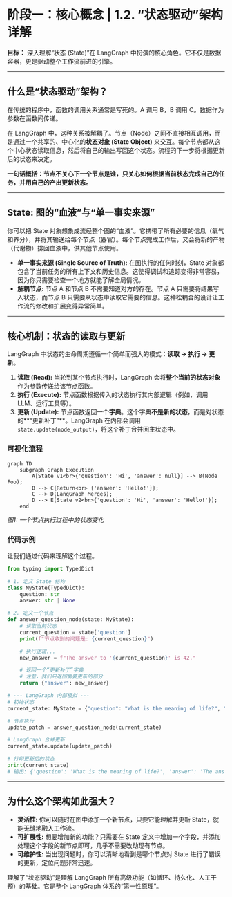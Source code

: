
# 阶段一：核心概念 | 1.2. “状态驱动”架构详解

**目标：** 深入理解“状态 (State)”在 LangGraph 中扮演的核心角色。它不仅是数据容器，更是驱动整个工作流前进的引擎。

---

## 什么是“状态驱动”架构？

在传统的程序中，函数的调用关系通常是写死的。A 调用 B，B 调用 C。数据作为参数在函数间传递。

在 LangGraph 中，这种关系被解耦了。节点（Node）之间不直接相互调用，而是通过一个共享的、中心化的**状态对象 (State Object)** 来交互。每个节点都从这个中心状态读取信息，然后将自己的输出写回这个状态。流程的下一步将根据更新后的状态来决定。

**一句话概括：节点不关心下一个节点是谁，只关心如何根据当前状态完成自己的任务，并用自己的产出更新状态。**

--- 

## State: 图的“血液”与“单一事实来源”

你可以把 State 对象想象成流经整个图的“血液”。它携带了所有必要的信息（氧气和养分），并将其输送给每个节点（器官）。每个节点完成工作后，又会将新的产物（代谢物）排回血液中，供其他节点使用。

-   **单一事实来源 (Single Source of Truth):** 在图执行的任何时刻，State 对象都包含了当前任务的所有上下文和历史信息。这使得调试和追踪变得非常容易，因为你只需要检查一个地方就能了解全局情况。
-   **解耦节点:** 节点 A 和节点 B 不需要知道对方的存在。节点 A 只需要将结果写入状态，而节点 B 只需要从状态中读取它需要的信息。这种松耦合的设计让工作流的修改和扩展变得异常简单。

--- 

## 核心机制：状态的读取与更新

LangGraph 中状态的生命周期遵循一个简单而强大的模式：**读取 -> 执行 -> 更新**。

1.  **读取 (Read):** 当轮到某个节点执行时，LangGraph 会将**整个当前的状态对象**作为参数传递给该节点函数。
2.  **执行 (Execute):** 节点函数根据传入的状态执行其内部逻辑（例如，调用 LLM、运行工具等）。
3.  **更新 (Update):** 节点函数返回一个**字典**。这个字典**不是新的状态**，而是对状态的**“更新补丁”**。LangGraph 在内部会调用 `state.update(node_output)`，将这个补丁合并回主状态中。

### 可视化流程

```mermaid
graph TD
    subgraph Graph Execution
        A[State v1<br>{'question': 'Hi', 'answer': null}] --> B(Node Foo);
        B --> C{Return<br> {'answer': 'Hello!'}};
        C --> D(LangGraph Merges);
        D --> E[State v2<br>{'question': 'Hi', 'answer': 'Hello!'}];
    end
```
*图1: 一个节点执行过程中的状态变化* 

### 代码示例

让我们通过代码来理解这个过程。

```python
from typing import TypedDict

# 1. 定义 State 结构
class MyState(TypedDict):
    question: str
    answer: str | None

# 2. 定义一个节点
def answer_question_node(state: MyState):
    # 读取当前状态
    current_question = state['question']
    print(f"节点收到的问题是: {current_question}")

    # 执行逻辑...
    new_answer = f"The answer to '{current_question}' is 42."

    # 返回一个“更新补丁”字典
    # 注意，我们只返回需要更新的部分
    return {"answer": new_answer}

# --- LangGraph 内部模拟 ---
# 初始状态
current_state: MyState = {"question": "What is the meaning of life?", "answer": None}

# 节点执行
update_patch = answer_question_node(current_state)

# LangGraph 合并更新
current_state.update(update_patch)

# 打印更新后的状态
print(current_state)
# 输出: {'question': 'What is the meaning of life?', 'answer': 'The answer to 'What is the meaning of life?' is 42.'}
```

---

## 为什么这个架构如此强大？

-   **灵活性:** 你可以随时在图中添加一个新节点，只要它能理解并更新 State，就能无缝地融入工作流。
-   **可扩展性:** 想要增加新的功能？只需要在 State 定义中增加一个字段，并添加处理这个字段的新节点即可，几乎不需要改动现有节点。
-   **可维护性:** 当出现问题时，你可以清晰地看到是哪个节点对 State 进行了错误的更新，定位问题非常迅速。

理解了“状态驱动”是理解 LangGraph 所有高级功能（如循环、持久化、人工干预）的基础。它是整个 LangGraph 体系的“第一性原理”。

